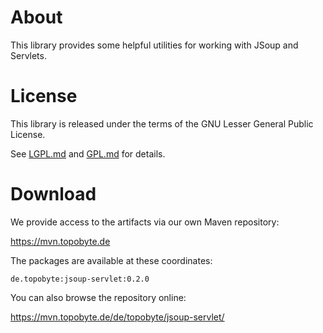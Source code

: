# About

This library provides some helpful utilities for working with JSoup and
Servlets.

# License

This library is released under the terms of the GNU Lesser General Public
License.

See [LGPL.md](LGPL.md) and [GPL.md](GPL.md) for details.

# Download

We provide access to the artifacts via our own Maven repository:

<https://mvn.topobyte.de>

The packages are available at these coordinates:

    de.topobyte:jsoup-servlet:0.2.0

You can also browse the repository online:

<https://mvn.topobyte.de/de/topobyte/jsoup-servlet/>
